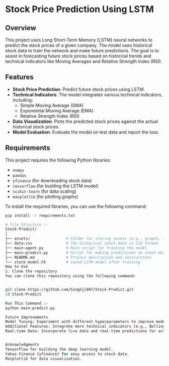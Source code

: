 # Stock Price Prediction Using LSTM

## Overview
This project uses Long Short-Term Memory (LSTM) neural networks to predict the stock prices of a given company. The model uses historical stock data to train the network and make future predictions. The goal is to assist in forecasting future stock prices based on historical trends and technical indicators like Moving Averages and Relative Strength Index (RSI).

## Features
- **Stock Price Prediction**: Predict future stock prices using LSTM.
- **Technical Indicators**: The model integrates various technical indicators, including:
  - Simple Moving Average (SMA)
  - Exponential Moving Average (EMA)
  - Relative Strength Index (RSI)
- **Data Visualization**: Plots the predicted stock prices against the actual historical stock prices.
- **Model Evaluation**: Evaluate the model on test data and report the loss.

## Requirements
This project requires the following Python libraries:
- `numpy`
- `pandas`
- `yfinance` (for downloading stock data)
- `tensorflow` (for building the LSTM model)
- `scikit-learn` (for data scaling)
- `matplotlib` (for plotting graphs)

To install the required libraries, you can use the following command:

```bash
pip install -r requirements.txt

# file Structure :- 
Stock-Predict/
│
├── assets/                # Folder for storing assets (e.g., graphs, images)
├── data.csv               # The historical stock data in CSV format
├── main-agent.py          # Main script for training the model
├── main-predict.py        # Script for making predictions on stock data
├── README.md              # Project description and instructions
└── stock_model.h5         # Saved LSTM model after training
How to Use
1. Clone the repository
You can clone this repository using the following command:


git clone https://github.com/Singhji007/Stock-Predict.git
cd Stock-Predict

Run This Command :-
python main-predict.py

Future Improvements
Model Tuning: Experiment with different hyperparameters to improve model accuracy.
Additional Features: Integrate more technical indicators (e.g., Bollinger Bands, MACD) for better prediction.
Real-time Data: Incorporate live data and real-time predictions for active trading.


Acknowledgments
TensorFlow for building the deep learning model.
Yahoo Finance (yfinance) for easy access to stock data.
Matplotlib for data visualization.


